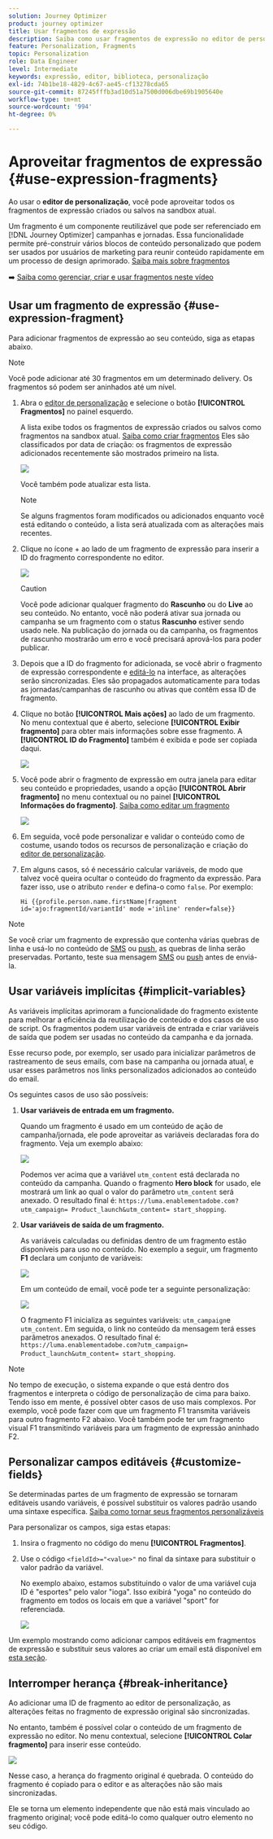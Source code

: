 ```yaml
---
solution: Journey Optimizer
product: journey optimizer
title: Usar fragmentos de expressão
description: Saiba como usar fragmentos de expressão no editor de personalização  [!DNL Journey Optimizer] .
feature: Personalization, Fragments
topic: Personalization
role: Data Engineer
level: Intermediate
keywords: expressão, editor, biblioteca, personalização
exl-id: 74b1be18-4829-4c67-ae45-cf13278cda65
source-git-commit: 87245fffb3ad10d51a7500d006dbe69b1905640e
workflow-type: tm+mt
source-wordcount: '994'
ht-degree: 0%

---
```


# Aproveitar fragmentos de expressão {#use-expression-fragments}

Ao usar o **editor de personalização**, você pode aproveitar todos os fragmentos de expressão criados ou salvos na sandbox atual.

Um fragmento é um componente reutilizável que pode ser referenciado em [!DNL Journey Optimizer] campanhas e jornadas. Essa funcionalidade permite pré-construir vários blocos de conteúdo personalizado que podem ser usados por usuários de marketing para reunir conteúdo rapidamente em um processo de design aprimorado. [Saiba mais sobre fragmentos](../content-management/fragments.md)

➡️ [Saiba como gerenciar, criar e usar fragmentos neste vídeo](../content-management/fragments.md#video-fragments)

## Usar um fragmento de expressão {#use-expression-fragment}

Para adicionar fragmentos de expressão ao seu conteúdo, siga as etapas abaixo.

>[!NOTE]
>
>Você pode adicionar até 30 fragmentos em um determinado delivery. Os fragmentos só podem ser aninhados até um nível.

1. Abra o [editor de personalização](personalization-build-expressions.md) e selecione o botão **[!UICONTROL Fragmentos]** no painel esquerdo.

   A lista exibe todos os fragmentos de expressão criados ou salvos como fragmentos na sandbox atual. [Saiba como criar fragmentos](../content-management/create-fragments.md)
Eles são classificados por data de criação: os fragmentos de expressão adicionados recentemente são mostrados primeiro na lista.

   ![](assets/expression-fragments-pane.png)

   Você também pode atualizar esta lista.

   >[!NOTE]
   >
   >Se alguns fragmentos foram modificados ou adicionados enquanto você está editando o conteúdo, a lista será atualizada com as alterações mais recentes.

1. Clique no ícone + ao lado de um fragmento de expressão para inserir a ID do fragmento correspondente no editor.

   ![](assets/expression-fragment-add.png)

   >[!CAUTION]
   >
   >Você pode adicionar qualquer fragmento do **Rascunho** ou do **Live** ao seu conteúdo. No entanto, você não poderá ativar sua jornada ou campanha se um fragmento com o status **Rascunho** estiver sendo usado nele. Na publicação do jornada ou da campanha, os fragmentos de rascunho mostrarão um erro e você precisará aprová-los para poder publicar.

1. Depois que a ID do fragmento for adicionada, se você abrir o fragmento de expressão correspondente e [editá-lo](../content-management/manage-fragments.md#edit-fragments) na interface, as alterações serão sincronizadas. Eles são propagados automaticamente para todas as jornadas/campanhas de rascunho ou ativas que contêm essa ID de fragmento.

1. Clique no botão **[!UICONTROL Mais ações]** ao lado de um fragmento. No menu contextual que é aberto, selecione **[!UICONTROL Exibir fragmento]** para obter mais informações sobre esse fragmento. A **[!UICONTROL ID do Fragmento]** também é exibida e pode ser copiada daqui.

   ![](assets/expression-fragment-view.png)

1. Você pode abrir o fragmento de expressão em outra janela para editar seu conteúdo e propriedades, usando a opção **[!UICONTROL Abrir fragmento]** no menu contextual ou no painel **[!UICONTROL Informações do fragmento]**. [Saiba como editar um fragmento](../content-management/manage-fragments.md#edit-fragments)

   ![](assets/expression-fragment-open.png)

1. Em seguida, você pode personalizar e validar o conteúdo como de costume, usando todos os recursos de personalização e criação do [editor de personalização](personalization-build-expressions.md).

1. Em alguns casos, só é necessário calcular variáveis, de modo que talvez você queira ocultar o conteúdo do fragmento da expressão. Para fazer isso, use o atributo `render` e defina-o como `false`. Por exemplo:

   ```
   Hi {{profile.person.name.firstName|fragment id='ajo:fragmentId/variantId' mode ='inline' render=false}}
   ```

>[!NOTE]
>
>Se você criar um fragmento de expressão que contenha várias quebras de linha e usá-lo no conteúdo de [SMS](../sms/create-sms.md#sms-content) ou [push](../push/design-push.md), as quebras de linha serão preservadas. Portanto, teste sua mensagem [SMS](../sms/send-sms.md) ou [push](../push/send-push.md) antes de enviá-la.

## Usar variáveis implícitas {#implicit-variables}

As variáveis implícitas aprimoram a funcionalidade do fragmento existente para melhorar a eficiência da reutilização de conteúdo e dos casos de uso de script. Os fragmentos podem usar variáveis de entrada e criar variáveis de saída que podem ser usadas no conteúdo da campanha e da jornada.

Esse recurso pode, por exemplo, ser usado para inicializar parâmetros de rastreamento de seus emails, com base na campanha ou jornada atual, e usar esses parâmetros nos links personalizados adicionados ao conteúdo do email.

Os seguintes casos de uso são possíveis:

1. **Usar variáveis de entrada em um fragmento.**

   Quando um fragmento é usado em um conteúdo de ação de campanha/jornada, ele pode aproveitar as variáveis declaradas fora do fragmento. Veja um exemplo abaixo:

   ![](../personalization/assets/variable-in-a-fragment.png)

   Podemos ver acima que a variável `utm_content` está declarada no conteúdo da campanha. Quando o fragmento **Hero block** for usado, ele mostrará um link ao qual o valor do parâmetro `utm_content` será anexado. O resultado final é: `https://luma.enablementadobe.com?utm_campaign= Product_launch&utm_content= start_shopping`.

1. **Usar variáveis de saída de um fragmento.**

   As variáveis calculadas ou definidas dentro de um fragmento estão disponíveis para uso no conteúdo. No exemplo a seguir, um fragmento **F1** declara um conjunto de variáveis:

   ![](../personalization/assets/personalize-with-variables.png)

   Em um conteúdo de email, você pode ter a seguinte personalização:

   ![](../personalization/assets/use-fragment-variable.png)

   O fragmento F1 inicializa as seguintes variáveis: `utm_campaign`e `utm_content`. Em seguida, o link no conteúdo da mensagem terá esses parâmetros anexados. O resultado final é: `https://luma.enablementadobe.com?utm_campaign= Product_launch&utm_content= start_shopping`.

>[!NOTE]
>
>No tempo de execução, o sistema expande o que está dentro dos fragmentos e interpreta o código de personalização de cima para baixo. Tendo isso em mente, é possível obter casos de uso mais complexos. Por exemplo, você pode fazer com que um fragmento F1 transmita variáveis para outro fragmento F2 abaixo. Você também pode ter um fragmento visual F1 transmitindo variáveis para um fragmento de expressão aninhado F2.


## Personalizar campos editáveis {#customize-fields}

Se determinadas partes de um fragmento de expressão se tornaram editáveis usando variáveis, é possível substituir os valores padrão usando uma sintaxe específica. [Saiba como tornar seus fragmentos personalizáveis](../content-management/customizable-fragments.md)

Para personalizar os campos, siga estas etapas:

1. Insira o fragmento no código do menu **[!UICONTROL Fragmentos]**.

1. Use o código `<fieldId>="<value>"` no final da sintaxe para substituir o valor padrão da variável.

   No exemplo abaixo, estamos substituindo o valor de uma variável cuja ID é &quot;esportes&quot; pelo valor &quot;ioga&quot;. Isso exibirá &quot;yoga&quot; no conteúdo do fragmento em todos os locais em que a variável &quot;sport&quot; for referenciada.

   ![](../content-management/assets/fragment-expression-use.png)

Um exemplo mostrando como adicionar campos editáveis em fragmentos de expressão e substituir seus valores ao criar um email está disponível em [esta seção](../content-management/customizable-fragments.md#example).

## Interromper herança {#break-inheritance}

Ao adicionar uma ID de fragmento ao editor de personalização, as alterações feitas no fragmento de expressão original são sincronizadas.

No entanto, também é possível colar o conteúdo de um fragmento de expressão no editor. No menu contextual, selecione **[!UICONTROL Colar fragmento]** para inserir esse conteúdo.

![](assets/expression-fragment-paste.png)

Nesse caso, a herança do fragmento original é quebrada. O conteúdo do fragmento é copiado para o editor e as alterações não são mais sincronizadas.

Ele se torna um elemento independente que não está mais vinculado ao fragmento original; você pode editá-lo como qualquer outro elemento no seu código.


